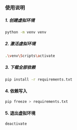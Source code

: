 ### 使用说明

##### 1. 创建虚拟环境

```bash
python -m venv venv
```

##### 2. 激活虚拟环境

```bash
.\venv\Scripts\activate
```

##### 3. 下载全部依赖

```bash
pip install -r requirements.txt
```

#### 4. 依赖写入

```bash
pip freeze > requirements.txt
```

#### 5. 退出虚拟环境

```bash
deactivate
```
